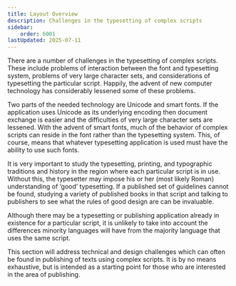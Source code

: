 ```yaml
---
title: Layout Overview
description: Challenges in the typesetting of complex scripts
sidebar:
    order: 6001
lastUpdated: 2025-07-11
---
```


There are a number of challenges in the typesetting of complex scripts. These include problems of interaction between the font and typesetting system, problems of very large character sets, and considerations of typesetting the particular script. Happily, the advent of new computer technology has considerably lessened some of these problems.

Two parts of the needed technology are Unicode and smart fonts. If the application uses Unicode as its underlying encoding then document exchange is easier and the difficulties of very large character sets are lessened. With the advent of smart fonts, much of the behavior of complex scripts can reside in the font rather than the typesetting system. This, of course, means that whatever typesetting application is used must have the ability to use such fonts.

It is very important to study the typesetting, printing, and typographic traditions and history in the region where each particular script is in use. Without this, the typesetter may impose his or her (most likely Roman) understanding of ‘good’ typesetting. If a published set of guidelines cannot be found, studying a variety of published books in that script and talking to publishers to see what the rules of good design are can be invaluable.

Although there may be a typesetting or publishing application already in existence for a particular script, it is unlikely to take into account the differences minority languages will have from the majority language that uses the same script.

This section will address technical and design challenges which can often be found in publishing of texts using complex scripts. It is by no means exhaustive, but is intended as a starting point for those who are interested in the area of publishing.
